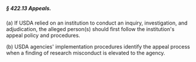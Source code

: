 ##### § 422.13 Appeals. #####

(a) If USDA relied on an institution to conduct an inquiry, investigation, and adjudication, the alleged person(s) should first follow the institution's appeal policy and procedures.

(b) USDA agencies' implementation procedures identify the appeal process when a finding of research misconduct is elevated to the agency.